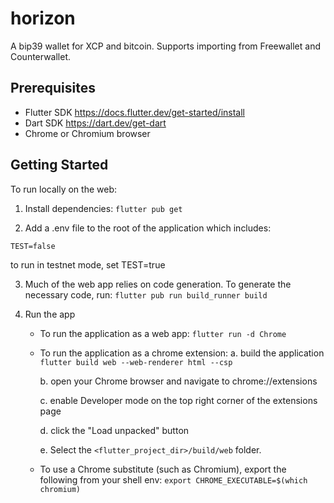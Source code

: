 # horizon

A bip39 wallet for XCP and bitcoin. Supports importing from Freewallet and Counterwallet.

## Prerequisites
- Flutter SDK https://docs.flutter.dev/get-started/install
- Dart SDK https://dart.dev/get-dart
- Chrome or Chromium browser

## Getting Started

To run locally on the web:

1. Install dependencies:
`flutter pub get`

2. Add a .env file to the root of the application which includes:
```
TEST=false
```
to run in testnet mode, set TEST=true

3. Much of the web app relies on code generation. To generate the necessary code, run:
`flutter pub run build_runner build`

4. Run the app

    - To run the application as a web app:
            `flutter run -d Chrome`


    - To run the application as a chrome extension:
        a. build the application
            `flutter build web --web-renderer html --csp`


        b. open your Chrome browser and navigate to chrome://extensions

        c. enable Developer mode on the top right corner of the extensions page

        d. click the "Load unpacked" button

        e.  Select the `<flutter_project_dir>/build/web` folder.

    - To use a Chrome substitute (such as Chromium), export the following from your shell env:
    `export CHROME_EXECUTABLE=$(which chromium)`
